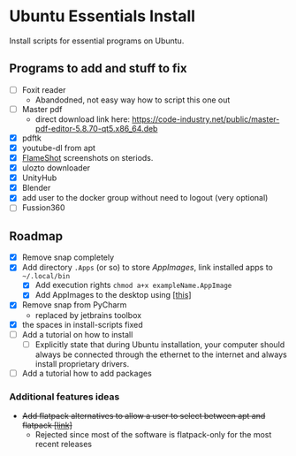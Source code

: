 # Ubuntu Essentials Install

Install scripts for essential programs on Ubuntu.

## Programs to add and stuff to fix

- [ ] Foxit reader
  - Abandodned, not easy way how to script this one out
- [ ] Master pdf
  - direct download link here: https://code-industry.net/public/master-pdf-editor-5.8.70-qt5.x86_64.deb
- [x] pdftk
- [x] youtube-dl from apt
- [x] [FlameShot](https://github.com/flameshot-org/flameshot) screenshots on steriods.
- [x] ulozto downloader
- [x] UnityHub
- [x] Blender
- [x] add user to the docker group without need to logout (very optional)
- [ ] Fussion360

## Roadmap

- [x] Remove snap completely
- [X] Add directory `.Apps` (or so) to store *AppImages*, link installed apps to `~/.local/bin`
  - [X] Add execution rights `chmod a+x exampleName.AppImage`
  - [x] Add AppImages to the desktop using [[this]](https://codebysamgan.com/how-to-add-appimage-application-to-menu-in-ubuntu-linux)
- [x] Remove snap from PyCharm
  - replaced by jetbrains toolbox
- [x] the spaces in install-scripts fixed 
- [ ] Add a tutorial on how to install
  - [ ] Explicitly state that during Ubuntu installation, your computer should always be connected through the ethernet to the internet and always install proprietary drivers.
- [ ] Add a tutorial how to add packages

### Additional features ideas

- ~~Add flatpack alternatives to allow a user to select between apt and flatpack [[link]](https://docs.flatpak.org/en/latest/using-flatpak.html)~~
  - Rejected since most of the software is flatpack-only for the most recent releases

